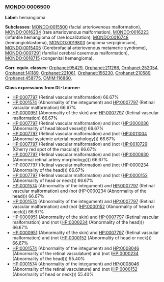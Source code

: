 
### [MONDO:0006500](http://purl.obolibrary.org/obo/MONDO_0006500)
**Label:** hemangioma

**Subclasses:** [MONDO:0015500](http://purl.obolibrary.org/obo/MONDO_0015500) (facial arteriovenous malformation), [MONDO:0016234](http://purl.obolibrary.org/obo/MONDO_0016234) (rare arteriovenous malformation), [MONDO:0016223](http://purl.obolibrary.org/obo/MONDO_0016223) (infantile hemangioma of rare localization), [MONDO:0016748](http://purl.obolibrary.org/obo/MONDO_0016748) (hemangioblastoma), [MONDO:0019803](http://purl.obolibrary.org/obo/MONDO_0019803) (angioma serpiginosum), [MONDO:0015405](http://purl.obolibrary.org/obo/MONDO_0015405) (Cerebrofacial arteriovenous metameric syndrome), [MONDO:0007291](http://purl.obolibrary.org/obo/MONDO_0007291) (familial cerebral cavernous malformation), [MONDO:0018715](http://purl.obolibrary.org/obo/MONDO_0018715) (congenital hemangioma), 

**Corr. equiv. classes:** [Orphanet:95429](http://www.orpha.net/ORDO/Orphanet_95429), [Orphanet:211266](http://www.orpha.net/ORDO/Orphanet_211266), [Orphanet:252054](http://www.orpha.net/ORDO/Orphanet_252054), [Orphanet:141189](http://www.orpha.net/ORDO/Orphanet_141189), [Orphanet:221061](http://www.orpha.net/ORDO/Orphanet_221061), [Orphanet:156230](http://www.orpha.net/ORDO/Orphanet_156230), [Orphanet:210589](http://www.orpha.net/ORDO/Orphanet_210589), [Orphanet:458775](http://www.orpha.net/ORDO/Orphanet_458775), [OMIM:116860](http://purl.obolibrary.org/obo/OMIM_116860), 

**Class expressions from DL-Learner:**

- [HP:0007797](http://purl.obolibrary.org/obo/HP_0007797) (Retinal vascular malformation) 66.67%
- [HP:0001574](http://purl.obolibrary.org/obo/HP_0001574) (Abnormality of the integument) and [HP:0007797](http://purl.obolibrary.org/obo/HP_0007797) (Retinal vascular malformation) 66.67%
- [HP:0000951](http://purl.obolibrary.org/obo/HP_0000951) (Abnormality of the skin) and [HP:0007797](http://purl.obolibrary.org/obo/HP_0007797) (Retinal vascular malformation) 66.67%
- [HP:0007797](http://purl.obolibrary.org/obo/HP_0007797) (Retinal vascular malformation) and (not ([HP:3000036](http://purl.obolibrary.org/obo/HP_3000036) (Abnormality of head blood vessel))) 66.67%
- [HP:0007797](http://purl.obolibrary.org/obo/HP_0007797) (Retinal vascular malformation) and (not ([HP:0011004](http://purl.obolibrary.org/obo/HP_0011004) (Abnormal systemic arterial morphology))) 66.67%
- [HP:0007797](http://purl.obolibrary.org/obo/HP_0007797) (Retinal vascular malformation) and (not ([HP:0010729](http://purl.obolibrary.org/obo/HP_0010729) (Cherry red spot of the macula))) 66.67%
- [HP:0007797](http://purl.obolibrary.org/obo/HP_0007797) (Retinal vascular malformation) and (not ([HP:0000630](http://purl.obolibrary.org/obo/HP_0000630) (Abnormal retinal artery morphology))) 66.67%
- [HP:0007797](http://purl.obolibrary.org/obo/HP_0007797) (Retinal vascular malformation) and (not ([HP:0000234](http://purl.obolibrary.org/obo/HP_0000234) (Abnormality of the head))) 66.67%
- [HP:0007797](http://purl.obolibrary.org/obo/HP_0007797) (Retinal vascular malformation) and (not ([HP:0000152](http://purl.obolibrary.org/obo/HP_0000152) (Abnormality of head or neck))) 66.67%
- [HP:0001574](http://purl.obolibrary.org/obo/HP_0001574) (Abnormality of the integument) and [HP:0007797](http://purl.obolibrary.org/obo/HP_0007797) (Retinal vascular malformation) and (not ([HP:0000234](http://purl.obolibrary.org/obo/HP_0000234) (Abnormality of the head))) 66.67%
- [HP:0001574](http://purl.obolibrary.org/obo/HP_0001574) (Abnormality of the integument) and [HP:0007797](http://purl.obolibrary.org/obo/HP_0007797) (Retinal vascular malformation) and (not ([HP:0000152](http://purl.obolibrary.org/obo/HP_0000152) (Abnormality of head or neck))) 66.67%
- [HP:0000951](http://purl.obolibrary.org/obo/HP_0000951) (Abnormality of the skin) and [HP:0007797](http://purl.obolibrary.org/obo/HP_0007797) (Retinal vascular malformation) and (not ([HP:0000234](http://purl.obolibrary.org/obo/HP_0000234) (Abnormality of the head))) 66.67%
- [HP:0000951](http://purl.obolibrary.org/obo/HP_0000951) (Abnormality of the skin) and [HP:0007797](http://purl.obolibrary.org/obo/HP_0007797) (Retinal vascular malformation) and (not ([HP:0000152](http://purl.obolibrary.org/obo/HP_0000152) (Abnormality of head or neck))) 66.67%
- [HP:0001574](http://purl.obolibrary.org/obo/HP_0001574) (Abnormality of the integument) and [HP:0008046](http://purl.obolibrary.org/obo/HP_0008046) (Abnormality of the retinal vasculature) and (not ([HP:0000234](http://purl.obolibrary.org/obo/HP_0000234) (Abnormality of the head))) 55.40%
- [HP:0001574](http://purl.obolibrary.org/obo/HP_0001574) (Abnormality of the integument) and [HP:0008046](http://purl.obolibrary.org/obo/HP_0008046) (Abnormality of the retinal vasculature) and (not ([HP:0000152](http://purl.obolibrary.org/obo/HP_0000152) (Abnormality of head or neck))) 55.40%


